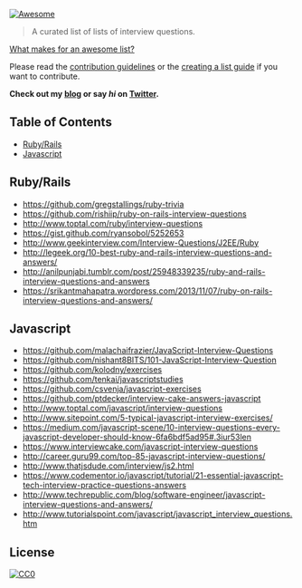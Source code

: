 [![Awesome](https://cdn.rawgit.com/sindresorhus/awesome/d7305f38d29fed78fa85652e3a63e154dd8e8829/media/badge.svg)](https://github.com/sindresorhus/awesome)

> A curated list of lists of interview questions.

[What makes for an awesome list?](awesome.md)

Please read the [contribution guidelines](contributing.md) or the [creating a list guide](create-list.md) if you want to contribute.

**Check out my [blog](https://medium.com/@MaximAbramchuk) or say *hi* on [Twitter](https://twitter.com/maximabramchuck).**

## Table of Contents

- [Ruby/Rails](#rubyrails)
- [Javascript](#javascript)

## Ruby/Rails

- https://github.com/gregstallings/ruby-trivia
- https://github.com/rishiip/ruby-on-rails-interview-questions
- http://www.toptal.com/ruby/interview-questions
- https://gist.github.com/ryansobol/5252653
- http://www.geekinterview.com/Interview-Questions/J2EE/Ruby
- http://legeek.org/10-best-ruby-and-rails-interview-questions-and-answers/
- http://anilpunjabi.tumblr.com/post/25948339235/ruby-and-rails-interview-questions-and-answers
- https://srikantmahapatra.wordpress.com/2013/11/07/ruby-on-rails-interview-questions-and-answers/

## Javascript

- https://github.com/malachaifrazier/JavaScript-Interview-Questions
- https://github.com/nishant8BITS/101-JavaScript-Interview-Question
- https://github.com/kolodny/exercises
- https://github.com/tenkai/javascriptstudies
- https://github.com/csvenja/javascript-exercises
- https://github.com/ptdecker/interview-cake-answers-javascript
- http://www.toptal.com/javascript/interview-questions
- http://www.sitepoint.com/5-typical-javascript-interview-exercises/
- https://medium.com/javascript-scene/10-interview-questions-every-javascript-developer-should-know-6fa6bdf5ad95#.3iur53len
- https://www.interviewcake.com/javascript-interview-questions
- http://career.guru99.com/top-85-javascript-interview-questions/
- http://www.thatjsdude.com/interview/js2.html
- https://www.codementor.io/javascript/tutorial/21-essential-javascript-tech-interview-practice-questions-answers
- http://www.techrepublic.com/blog/software-engineer/javascript-interview-questions-and-answers/
- http://www.tutorialspoint.com/javascript/javascript_interview_questions.htm

## License

[![CC0](https://i.creativecommons.org/p/zero/1.0/88x31.png)](https://creativecommons.org/publicdomain/zero/1.0/)
